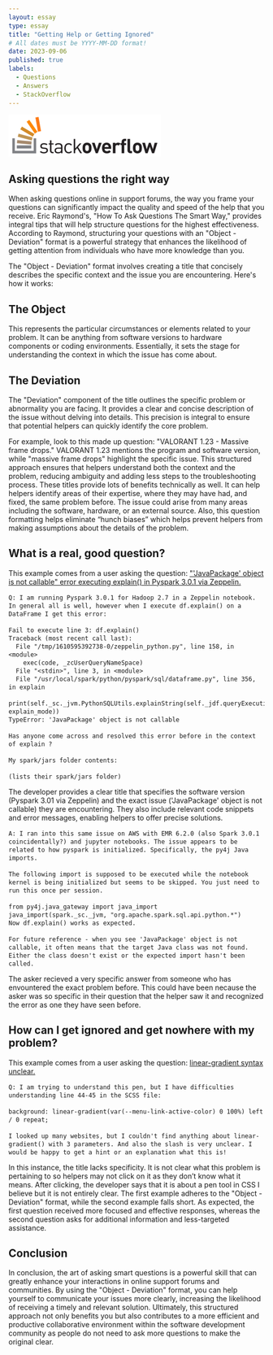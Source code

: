 ```yaml
---
layout: essay
type: essay
title: "Getting Help or Getting Ignored"
# All dates must be YYYY-MM-DD format!
date: 2023-09-06
published: true
labels:
  - Questions
  - Answers
  - StackOverflow
---
```


<img width="300px" class="rounded float-start pe-4" src="../img/stackoverflow-logo-300.png">

## Asking questions the right way

When asking questions online in support forums, the way you frame your questions can significantly impact the quality and speed of the help that you receive. Eric Raymond's, "How To Ask Questions The Smart Way," provides integral tips that will help structure questions for the highest effectiveness. According to Raymond, structuring your questions with an "Object - Deviation" format is a powerful strategy that enhances the likelihood of getting attention from individuals who have more knowledge than you.

The "Object - Deviation" format involves creating a title that concisely describes the specific context and the issue you are encountering. Here's how it works:

## The Object

This represents the particular circumstances or elements related to your problem. It can be anything from software versions to hardware components or coding environments. Essentially, it sets the stage for understanding the context in which the issue has come about.

## The Deviation
The "Deviation" component of the title outlines the specific problem or abnormality you are facing. It provides a clear and concise description of the issue without delving into details. This precision is integral to ensure that potential helpers can quickly identify the core problem.

For example, look to this made up question: "VALORANT 1.23 - Massive frame drops." VALORANT 1.23 mentions the program and software version, while "massive frame drops" highlight the specific issue. This structured approach ensures that helpers understand both the context and the problem, reducing ambiguity and adding less steps to the troubleshooting process. These titles provide lots of benefits technically as well. It can help helpers identify areas of their expertise, where they may have had, and fixed, the same problem before. The issue could arise from many areas including the software, hardware, or an external source. Also, this question formatting helps eliminate “hunch biases” which helps prevent helpers from making assumptions about the details of the problem.

## What is a real, good question?

This example comes from a user asking the question: ["'JavaPackage' object is not callable" error executing explain() in Pyspark 3.0.1 via Zeppelin.](https://stackoverflow.com/questions/65713299/javapackage-object-is-not-callable-error-executing-explain-in-pyspark-3-0)

```
Q: I am running Pyspark 3.0.1 for Hadoop 2.7 in a Zeppelin notebook. In general all is well, however when I execute df.explain() on a DataFrame I get this error:

Fail to execute line 3: df.explain()
Traceback (most recent call last):
  File "/tmp/1610595392738-0/zeppelin_python.py", line 158, in <module>
    exec(code, _zcUserQueryNameSpace)
  File "<stdin>", line 3, in <module>
  File "/usr/local/spark/python/pyspark/sql/dataframe.py", line 356, in explain
    print(self._sc._jvm.PythonSQLUtils.explainString(self._jdf.queryExecution(), explain_mode))
TypeError: 'JavaPackage' object is not callable

Has anyone come across and resolved this error before in the context of explain ?

My spark/jars folder contents:

(lists their spark/jars folder)
```

The developer provides a clear title that specifies the software version (Pyspark 3.01 via Zeppelin) and the exact issue ('JavaPackage' object is not callable) they are encountering. They also include relevant code snippets and error messages, enabling helpers to offer precise solutions.

```
A: I ran into this same issue on AWS with EMR 6.2.0 (also Spark 3.0.1 coincidentally?) and jupyter notebooks. The issue appears to be related to how pyspark is initialized. Specifically, the py4j Java imports.

The following import is supposed to be executed while the notebook kernel is being initialized but seems to be skipped. You just need to run this once per session.

from py4j.java_gateway import java_import
java_import(spark._sc._jvm, "org.apache.spark.sql.api.python.*")
Now df.explain() works as expected.

For future reference - when you see 'JavaPackage' object is not callable, it often means that the target Java class was not found. Either the class doesn't exist or the expected import hasn't been called.

```
 
The asker recieved a very specific answer from someone who has envountered the exact problem before. This could have been necause the asker was so specific in their question that the helper saw it and recognized the error as one they have seen before.

## How can I get ignored and get nowhere with my problem?

This example comes from a user asking the question: [linear-gradient syntax unclear.](https://stackoverflow.com/questions/70777494/linear-gradient-syntax-unclear)

```
Q: I am trying to understand this pen, but I have difficulties understanding line 44-45 in the SCSS file:

background: linear-gradient(var(--menu-link-active-color) 0 100%) left / 0 repeat;

I looked up many websites, but I couldn't find anything about linear-gradient() with 3 parameters. And also the slash is very unclear. I would be happy to get a hint or an explanation what this is!
```
In this instance, the title lacks specificity. It is not clear what this problem is pertaining to so helpers may not click on it as they don’t know what it means. After clicking, the developer says that it is about a pen tool in CSS I believe but it is not entirely clear. The first example adheres to the "Object - Deviation" format, while the second example falls short. As expected, the first question received more focused and effective responses, whereas the second question asks for additional information and less-targeted assistance. 


## Conclusion

In conclusion, the art of asking smart questions is a powerful skill that can greatly enhance your interactions in online support forums and communities. By using the "Object - Deviation" format, you can help yourself to communicate your issues more clearly, increasing the likelihood of receiving a timely and relevant solution. Ultimately, this structured approach not only benefits you but also contributes to a more efficient and productive collaborative environment within the software development community as people do not need to ask more questions to make the original clear.
